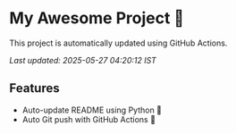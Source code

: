 # My Awesome Project 🚀

This project is automatically updated using GitHub Actions.

_Last updated: 2025-05-27 04:20:12 IST_

## Features
- Auto-update README using Python 🐍
- Auto Git push with GitHub Actions 🤖
